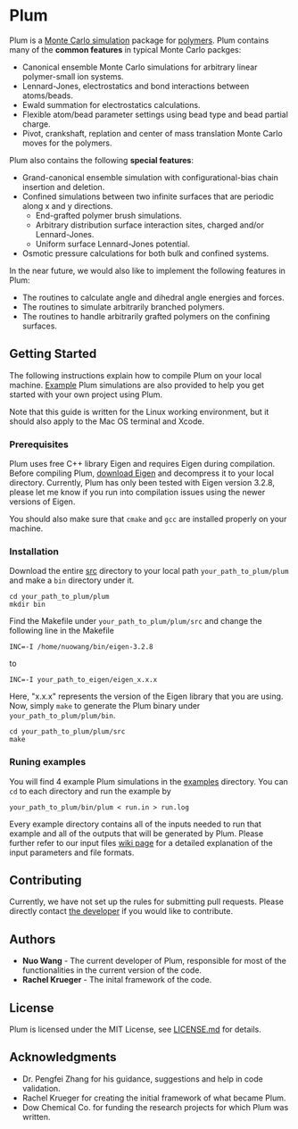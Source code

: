 # Plum

Plum is a [Monte Carlo simulation](https://en.wikipedia.org/wiki/Monte_Carlo_method) package for [polymers](https://en.wikipedia.org/wiki/Polymer). Plum contains many of the **common features** in typical Monte Carlo packges:
* Canonical ensemble Monte Carlo simulations for arbitrary linear polymer-small ion systems.
* Lennard-Jones, electrostatics and bond interactions between atoms/beads.
* Ewald summation for electrostatics calculations.
* Flexible atom/bead parameter settings using bead type and bead partial charge.
* Pivot, crankshaft, replation and center of mass translation Monte Carlo moves for the polymers.

Plum also contains the following **special features**:
* Grand-canonical ensemble simulation with configurational-bias chain insertion and deletion.
* Confined simulations between two infinite surfaces that are periodic along x and y directions.
  * End-grafted polymer brush simulations.
  * Arbitrary distribution surface interaction sites, charged and/or Lennard-Jones.
  * Uniform surface Lennard-Jones potential.
* Osmotic pressure calculations for both bulk and confined systems.

In the near future, we would also like to implement the following features in Plum:
* The routines to calculate angle and dihedral angle energies and forces.
* The routines to simulate arbitrarily branched polymers.
* The routines to handle arbitrarily grafted polymers on the confining surfaces.

## Getting Started

The following instructions explain how to compile Plum on your local machine. [Example](examples) Plum simulations are also provided to help you get started with your own project using Plum.

Note that this guide is written for the Linux working environment, but it should also apply to the Mac OS terminal and Xcode.

### Prerequisites

Plum uses free C++ library Eigen and requires Eigen during compilation. Before compiling Plum, [download Eigen](https://eigen.tuxfamily.org/) and decompress it to your local directory. Currently, Plum has only been tested with Eigen version 3.2.8, please let me know if you run into compilation issues using the newer versions of Eigen.

You should also make sure that `cmake` and `gcc` are installed properly on your machine.

### Installation

Download the entire [src](src) directory to your local path `your_path_to_plum/plum` and make a `bin` directory under it.

```
cd your_path_to_plum/plum
mkdir bin
```

Find the Makefile under `your_path_to_plum/plum/src` and change the following line in the Makefile
```
INC=-I /home/nuowang/bin/eigen-3.2.8
```

to

```
INC=-I your_path_to_eigen/eigen_x.x.x
```

Here, "x.x.x" represents the version of the Eigen library that you are using. Now, simply `make` to generate the Plum binary under `your_path_to_plum/plum/bin`.

```
cd your_path_to_plum/plum/src
make
```

### Runing examples

You will find 4 example Plum simulations in the [examples](examples) directory. You can `cd` to each directory and run the example by

```
your_path_to_plum/bin/plum < run.in > run.log 
```

Every example directory contains all of the inputs needed to run that example and all of the outputs that will be generated by Plum. Please further refer to our input files [wiki page](https://github.com/nuowang/Plum/wiki/Input-files) for a detailed explanation of the input parameters and file formats.

## Contributing

Currently, we have not set up the rules for submitting pull requests. Please directly contact [the developer](https://github.com/nuowang) if you would like to contribute.

## Authors

* **Nuo Wang** - The current developer of Plum, responsible for most of the functionalities in the current version of the code.
* **Rachel Krueger** - The inital framework of the code.

## License

Plum is licensed under the MIT License, see [LICENSE.md](LICENSE.md) for details.

## Acknowledgments

* Dr. Pengfei Zhang for his guidance, suggestions and help in code validation.
* Rachel Krueger for creating the initial framework of what became Plum.
* Dow Chemical Co. for funding the research projects for which Plum was written.
